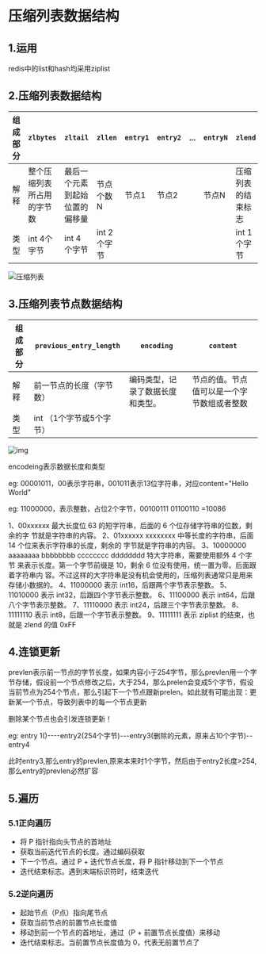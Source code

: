 # 压缩列表数据结构

## 1.运用

redis中的list和hash均采用ziplist

## 2.压缩列表数据结构

| 组成部分 | `zlbytes`                  | `zltail`                       | `zllen`     | `entry1` | `entry2` | ...  | `entryN` | `zlend`            |
| -------- | :------------------------- | ------------------------------ | ----------- | -------- | -------- | ---- | -------- | ------------------ |
| 解释     | 整个压缩列表所占用的字节数 | 最后一个元素到起始位置的偏移量 | 节点个数N   | 节点1    | 节点2    |      | 节点N    | 压缩列表的结束标志 |
| 类型     | int  4个字节               | int  4个字节                   | int 2个字节 |          |          |      |          | int 1个字节        |



![压缩列表](C:\Users\Administrator\Desktop\压缩列表.png)

## 3.压缩列表节点数据结构

| 组成部分 | `previous_entry_length`   | `encoding`                       | `content`                                  |
| -------- | ------------------------- | -------------------------------- | ------------------------------------------ |
| 解释     | 前一节点的长度（字节数）  | 编码类型，记录了数据长度和类型。 | 节点的值。节点值可以是一个字节数组或者整数 |
| 类型     | int  （1个字节或5个字节） |                                  |                                            |

![img](https://hunter-image.oss-cn-beijing.aliyuncs.com/redis/ziplist/%E5%8E%8B%E7%BC%A9%E5%88%97%E8%A1%A8%E8%8A%82%E7%82%B9%E7%A4%BA%E4%BE%8B1.png)

encodeing表示数据长度和类型

eg: 00001011，00表示字符串，001011表示13位字符串，对应content="Hello World"

eg: 11000000，表示整数，占位2个字节，00100111  01100110    =10086

1、00xxxxxx 最大长度位 63 的短字符串，后面的 6 个位存储字符串的位数，剩余的字
节就是字符串的内容。
 2、01xxxxxx xxxxxxxx 中等长度的字符串，后面 14 个位来表示字符串的长度，剩余的
字节就是字符串的内容。
 3、10000000 aaaaaaaa bbbbbbbb cccccccc dddddddd 特大字符串，需要使用额外 4 个字节
来表示长度。第一个字节前缀是 10，剩余 6 位没有使用，统一置为零。后面跟着字符串内
容。不过这样的大字符串是没有机会使用的，压缩列表通常只是用来存储小数据的。
 4、11000000 表示 int16，后跟两个字节表示整数。
 5、11010000 表示 int32，后跟四个字节表示整数。
 6、11100000 表示 int64，后跟八个字节表示整数。
 7、11110000 表示 int24，后跟三个字节表示整数。
 8、11111110 表示 int8，后跟一个字节表示整数。
 9、11111111 表示 ziplist 的结束，也就是 zlend 的值 0xFF

## 4.连锁更新

prevlen表示前一节点的字节长度，如果内容小于254字节，那么prevlen用一个字节存储，假设前一个节点修改之后，大于254，那么prelen会变成5个字节，假设当前节点为254个节点，那么引起下一个节点跟新prelen。如此就有可能出现：更新某一个节点，导致列表中的每一个节点更新



删除某个节点也会引发连锁更新！

eg:   entry 1()----entry2(254个字节)---entry3(删除的元素，原来占10个字节)--entry4

此时entry3,那么entry的prevlen,原来本来时1个字节，然后由于entry2长度>254,那么entry的prevlen必然扩容



## 5.遍历

### 5.1正向遍历

- 将 P 指针指向头节点的首地址
- 获取当前迭代节点的长度。通过编码获取
- 下一个节点。通过 P + 迭代节点长度，将 P 指针移动到下一个节点
- 迭代结束标志。遇到末端标识符时，结束迭代

### 5.2逆向遍历

- 起始节点（P点）指向尾节点
- 获取当前节点的前置节点长度值
- 移动到前一个节点的首地址，通过（P + 前置节点长度值）来移动
- 迭代结束标志。当前置节点长度值为 0，代表无前置节点了



